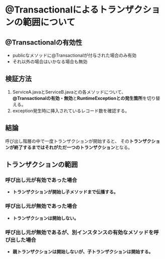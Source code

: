 # @Transactionalによるトランザクションの範囲について
## @Transactionalの有効性
- publicなメソッドに@Transactionalが付与された場合のみ有効
- それ以外の場合はいかなる場合も無効
## 検証方法
1. ServiceA.javaとServiceB.javaとの各メソッドについて、  
**@Transactionalの有効・無効**と**RuntimeExceptionとの発生箇所**を切り替える。
1. exception発生時に挿入されているレコード数を確認する。
## 結論
呼び出し階層の中で一度トランザクションが開始すると、
その**トランザクションが終了するまではそれがただ一つのトランザクション**となる。
## トランザクションの範囲
### 呼び出し元が有効であった場合
- **トランザクションが開始し子メソッドまで伝播する。**
### 呼び出し元が無効であった場合
- **トランザクションは開始しない。**
### 呼び出し元が無効であるが、別インスタンスの有効なメソッドを呼び出した場合
- **親トランザクションは開始しないが、子トランザクションは開始する。**
